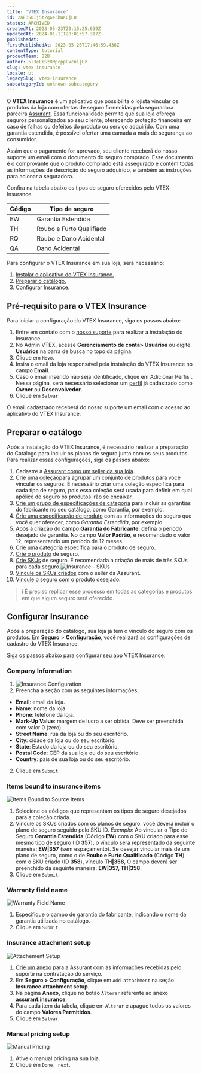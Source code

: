 ```yaml
---
title: 'VTEX Insurance'
id: 2aF3SDIj5t2qGe3bWKCjLD
status: ARCHIVED
createdAt: 2023-05-23T20:15:25.639Z
updatedAt: 2024-01-11T20:01:57.317Z
publishedAt: 
firstPublishedAt: 2023-05-26T17:46:59.436Z
contentType: tutorial
productTeam: B2B
author: 5l3eEiSz8MpcppCxcnijGz
slug: vtex-insurance
locale: pt
legacySlug: vtex-insurance
subcategoryId: unknown-subcategory
---
```


O **VTEX Insurance** é um aplicativo que possibilita o lojista vincular os produtos da loja com ofertas de seguro fornecidas pela seguradora parceira [Assurant](https://www.assurant.com.br/). Essa funcionalidade permite que sua loja ofereça seguros personalizados ao seu cliente, oferecendo proteção financeira em caso de falhas ou defeitos do produto ou serviço adquirido. Com uma garantia estendida, é possível ofertar uma camada a mais de segurança ao consumidor. 

Assim que o pagamento for aprovado, seu cliente receberá do nosso suporte um email com o documento do seguro comprado. Esse documento é o comprovante que o produto comprado está assegurado e contém todas as informações de descrição do seguro adquirido, e também as instruções para acionar a seguradora.

Confira na tabela abaixo os tipos de seguro oferecidos pelo VTEX Insurance.

Código   | Tipo de seguro
--------- | ------
EW | Garantia Estendida
TH | Roubo e Furto Qualifiado
RQ | Roubo e Dano Acidental
QA | Dano Acidental

Para configurar o VTEX Insurance em sua loja, será necessário:

1. <a href="#pre-requisito-para-o-vtex-insurance">Instalar o aplicativo do VTEX Insurance.</a>
2. <a href="#preparar-o-catalogo">Preparar o catálogo.</a>
3. <a href="#configurar-insurance">Configurar Insurance.</a>

## Pré-requisito para o VTEX Insurance
Para iniciar a configuração do VTEX Insurance, siga os passos abaixo:

1. Entre em contato com o [nosso suporte](https://support.vtex.com/hc/pt-br/requests) para realizar a instalação do Insurance.
2. No Admin VTEX, acesse **Gerenciamento de conta> Usuários** ou digite **Usuários** na barra de busca no topo da página.
3. Clique em `Novo`. 
4. Insira o email da loja responsável pela instalação do VTEX Insurance no campo **Email**.
5. Caso o email inserido não seja identificado, clique em  ́Adicionar Perfis´. Nessa página, será necessário selecionar um [perfil](https://help.vtex.com/pt/tutorial/perfis-de-acesso--7HKK5Uau2H6wxE1rH5oRbc?&utm_source=autocomplete) já cadastrado como **Owner** ou **Desenvolvedor**.
6. Clique em `Salvar`. 

O email cadastrado receberá do nosso suporte um email com o acesso ao aplicativo do VTEX Insurance.
## Preparar o catálogo
Após a instalação do VTEX Insurance, é necessário realizar a preparação do Catálogo para incluir os planos de seguro junto com os seus produtos. Para realizar essas configurações, siga os passos abaixo:

1. Cadastre a [Assurant como um seller da sua loja](https://help.vtex.com/pt/tutorial/adicionar-seller--tutorials_392?&utm_source=autocomplete).
2. [Crie uma coleção](https://help.vtex.com/pt/tutorial/cadastrar-colecoes-beta--yJBHqNMViOAnnnq4fyOye)para agrupar um conjunto de produtos para você vincular os seguros. É necessário criar uma coleção específica para cada tipo de seguro, pois essa coleção será usada para definir em qual apólice de seguro os produtos irão se encaixar.
3. [Crie um grupo de especificações de categoria](https://help.vtex.com/pt/tutorial/criando-grupo-de-especificacoes-em-uma-categoria--tutorials_246) para incluir as garantias do fabricante no seu catálogo, como Garantia, por exemplo.
4. [Crie uma especificação de produto](https://help.vtex.com/pt/tutorial/cadastrar-especificacoes-ou-campos-de-produto--tutorials_106#criar-um-campo-de-produto) com as informações do seguro que você quer oferecer, como _Garantia Estendida_, por exemplo.
5. Após a criação do campo **Garantia do Fabricante**, defina o período desejado de garantia. No campo **Valor Padrão**, é recomendado o valor 12, representando um período de 12 meses.
6. [Crie uma categoria](https://help.vtex.com/pt/tracks/catalogo-101--5AF0XfnjfWeopIFBgs3LIQ/3UYjVS03JbleGPh0Ckpic1?&utm_source=autocomplete) específica para o produto de seguro.
7. [Crie o produto](https://help.vtex.com/pt/tutorial/produtos-e-skus-beta--2ig7TmROlirWirZjFWZ3By?&utm_source=autocomplete#criar-produto) de seguro.
8. [Crie SKUs](https://help.vtex.com/pt/tutorial/campos-de-cadastro-de-sku--21DDItuEQc6mseiW8EakcY) de seguro. É recomendada a criação de mais de três SKUs para cada seguro.![Insurance - SKUs](//images.ctfassets.net/alneenqid6w5/7z6EX1cFT3l5wmnlX5LQk1/763ed10aa72e1f453bca4e858b4347e1/image1.png)
9. [Vincule os SKUs criados](https://help.vtex.com/pt/tutorial/vinculos-de-sku--1SmrVgNwjJX17hdqwLa0TX?&utm_source=autocomplete) com o seller da Assurant.
10.  [Vincule o seguro com o produto](https://help.vtex.com/pt/tutorial/cadastrar-especificacoes-ou-campos-de-produto--tutorials_106#preencher-especificacoes-de-produto) desejado.

>ℹ️ É preciso replicar esse processo em todas as categorias e produtos em que algum seguro será oferecido.

## Configurar Insurance
Após a preparação do catálogo, sua loja já tem o vínculo do seguro com os produtos. Em **Seguro** > **Configuração**, você realizará as configurações de cadastro do VTEX Insurance. 

Siga os passos abaixo para configurar seu app VTEX Insurance.

### Company Information
1. ![Insurance Configuration](//images.ctfassets.net/alneenqid6w5/27tKnogbpFLSaeGPW4OnkZ/343aefaafe713ae74ab488f87caf4b55/image5.png)
1. Preencha a seção com as seguintes informações:

- **Email**: email da loja.
- **Name**: nome da loja.
- **Phone**: telefone da loja.
- **Mark-Up Value**: margem de lucro a ser obtida. Deve ser preenchida com valor 0 (zero). 
- **Street Name**: rua da loja ou do seu escritório.
- **City**: cidade da loja ou do seu escritório.
- **State**: Estado da loja ou do seu escritório.
- **Postal Code**: CEP da sua loja ou do seu escritório.
- **Country**: país de sua loja ou do seu escritório.

2. Clique em `Submit`.

### Items bound to insurance items
![Items Bound to Source Items](//images.ctfassets.net/alneenqid6w5/6E68A1BaKeUzAgZuzD7KIY/e55e7f2af44167b5885af398cfda7637/image6.png)

1. Selecione os códigos que representam os tipos de seguro desejados para a coleção criada. 
2. Vincule os SKUs criados com os planos de seguro: você deverá incluir o plano de seguro seguido pelo SKU ID.
_Exemplo_: Ao vincular o Tipo de Seguro **Garantia Estendida** (Código **EW**) com o SKU criado para esse mesmo tipo de seguro (ID **357**), o vínculo será representado da seguinte maneira: **EW|357** (sem espaçamento).
Se desejar vincular mais de um plano de seguro, como o de **Roubo e Furto Qualificado** (Código **TH**) com o SKU criado (ID **358**), vínculo **TH|358**, O campo deverá ser preenchido da seguinte maneira: **EW|357, TH|358**.
3. Clique em `Submit`.      

### Warranty field name
![Warranty Field Name](//images.ctfassets.net/alneenqid6w5/215SqlxeJ3yFSZjfGnuJRl/441c24ddc67aa0182fbaad41b6ca4f86/image2.png)

1. Especifique o campo de garantia do fabricante, indicando o nome da garantia utilizada no catálogo.
2. Clique em `Submit`.

### Insurance attachment setup
![Attachement Setup](//images.ctfassets.net/alneenqid6w5/7wpyDOdmdsK2VqOOUbqrfr/976dc38542cfe701e45e8ce0eec936b1/image7.png)

1. [Crie um anexo](https://help.vtex.com/pt/tutorial/cadastrar-um-anexo) para a Assurant com as informações recebidas pelo suporte na contratação do serviço.
2. Em **Seguro > Configuração**, clique em `Add attachment` na seção **Insurance** **attachment setup**.
3. Na página **Anexo**, clique no botão `Alterar` referente ao anexo **assurant.insurance**.
4. Para cada item da tabela, clique em `Alterar` e apague todos os valores do campo **Valores Permitidos**.
5. Clique em `Salvar`.

### Manual pricing setup
![Manual Pricing](//images.ctfassets.net/alneenqid6w5/a1wDUYo5UhkR09keQU6WG/59f5683a077151a789969ff64b7b5aac/image4.png)

1. Ative o manual pricing na sua loja.
2. Clique em `Done, next`.


